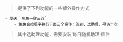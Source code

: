 > 提供了下列功能的一些额外操作方式

    - 发送 `兔兔一键三连`
        - 兔兔会按顺序执行下面三个操作：签到、选助理、寻访十次

> 其中选助理功能，需要安装‘每日随机助理’插件
